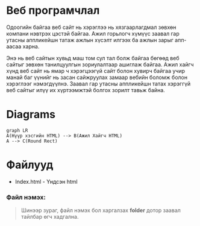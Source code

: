 # Веб програмчлал
Одоогийн байгаа веб сайт нь хэрэглээ нь хязгаарлагдмал зөвхөн компани нэвтрэх цэстэй байгаа. Ажил горьлогч хүмүүс заавал гар утасны аппликейшн татаж ажлын хүсэлт илгээх ба ажлын зарыг апп-аасаа харна. 

Энэ нь веб сайтын хувьд маш том сул тал болж байгаа бөгөөд веб сайтыг зөвхөн танилцуулгын зориулалтаар ашиглаж байгаа. Ажил хайгч хүнд веб сайт нь ямар ч хэрэгцээгүй сайт болон хувирч байгаа учир манай баг үүнийг нь засан сайжруулах замаар вебийн  боломж болон хэрэглээг нэмэгдүүлнэ. Заавал гар утасны аппликейшн татах хэрэггүй веб сайтыг илүү их хүртээмжтэй болгох зорилт тавьж байна.
# Diagrams
```mermaid
graph LR
A(Нүүр хэсгийн HTML) --> B(Ажил Хайгч HTML)
A --> C(Round Rect)
```

# Файлууд

 - Index.html - Үндсэн html

### Файл нэмэх:
> Шинээр зураг, файл нэмэх бол харгалзах **folder** дотор заавал тайлбар өгч хадгална.

